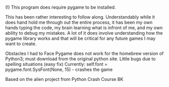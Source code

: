 (!) This program does require pygame to be installed.

This has been rather interesting to follow along. 
Understandably while it does hand hold me through out the entire process, it has been my own hands typing the code, my brain learning what is infront of me, and my own ability to debug my mistakes. A lot of it does involve understanding how the pygame library works and that will be critical for any future games I may want to create. 

Obstacles I had to Face 
Pygame does not work for the homebrew version of Python3; must download from the original python site. 
Little bugs due to spelling situations (easy fix) 
Currently: 
self.font = pygame.font.SysFont(None, 15) - crashes the game 

Based on the alien project from Python Crash Course BK 